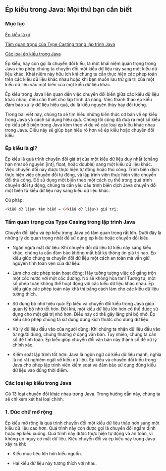 ## Ép kiểu trong Java: Mọi thứ bạn cần biết

### Mục lục

[Ép kiểu là gì](#ép-kiểu-là-gì)

[Tầm quan trọng của Type Casting trong lập trình Java](#tầm-quan-trọng-của-type-casing-trong-lập-trình-java)

[Các loại ép kiểu trong Java](#các-loại-ép-kiểu-trong-java)

Ép kiểu, hay còn gọi là chuyển đổi kiểu, là một khái niệm quan trọng trong Java cho phép chúng ta chuyển đổi một kiểu dữ liệu này sang một kiểu dữ liệu khác. Khái niệm này hữu ích khi chúng ta cần thực hiện các phép toán trên các kiểu dữ liệu khác nhau hoặc khi bạn muốn lưu trữ giá trị của một kiểu dữ liệu vào một biến của một kiểu dữ liệu khác.

Ép kiểu trong Java liên quan đến việc chuyển đổi biến giữa các kiểu dữ liệu khác nhau, điều cần thiết cho lập trình đa năng. Việc thành thạo ép kiểu đảm bảo xử lý dữ liệu hiệu quả, dù là kiểu nguyên thủy hay đối tượng.

Trong bài viết này, chúng ta sẽ tìm hiểu những kiến thức cơ bản về ép kiểu trong Java và cách sử dụng hiệu quả. Chúng tôi cũng đã đưa ra một số kiểu ép kiểu phổ biến trong Java kèm theo ví dụ về các loại ép kiểu khác nhau trong Java. Điều này sẽ giúp bạn hiểu rõ hơn về ép kiểu hoặc chuyển đổi kiểu

### Ép kiểu là gì?

Ép kiểu là quá trình chuyển đổi giá trị của một kiểu dữ liệu duy nhất (chẳng hạn như số nguyên [int], float, hoặc double) sang một kiểu dữ liệu khác. Việc chuyển đổi này được thực hiện tự động hoặc thủ công. Trình biên dịch thực hiện việc chuyển đổi tự động, và lập trình viên thực hiện việc chuyển đổi thủ công. Để sử dụng một biến theo một cách cụ thể trong quá trình chuyển đổi tự động, chúng ta cần yêu cầu trình biên dịch Java chuyển đổi một biến từ kiểu dữ liệu này sang kiểu dữ liệu khác.

Cú pháp:

```bash
<kiểu dữ liệu> tên biến = (<kiểu dữ liệu>) giá trị;
```

### Tầm quan trọng của Type Casing trong lập trình Java

Chuyển đổi kiểu và ép kiểu trong Java có tầm quan trọng rất lớn. Dưới đây là những lý do quan trọng nhất để sử dụng ép kiểu hoặc chuyển đổi kiểu.

- Ngăn ngừa mất dữ liệu: Khi chuyển đổi dữ liệu từ kiểu này sang kiểu khác, chúng ta cần đảm bảo không mất bất kỳ thông tin giá trị nào. Ép kiểu giúp chúng ta chuyển đổi dữ liệu một cách an toàn mà vẫn giữ nguyên tính toàn vẹn của dữ liệu.

- Làm cho các phép toán hoạt động: Hãy tưởng tượng việc cố gắng trộn một cốc nước với một cốc đường. Nó sẽ không hòa tan! Tương tự, một số phép toán không thể hoạt động với các kiểu dữ liệu khác nhau. Ép kiểu giúp các phép toán này khả thi bằng cách làm cho các kiểu dữ liệu tương thích.

- Sử dụng bộ nhớ hiệu quả: Ép kiểu và chuyển đổi kiểu trong Java giúp quản lý bộ nhớ tốt hơn. Đôi khi, một kiểu dữ liệu lớn hơn có thể được sử dụng cho một giá trị nhỏ hơn. Điều này có thể gây lãng phí bộ nhớ. Ép kiểu cho phép chúng ta sử dụng đúng kích thước cho đúng dữ liệu.

- Xử lý dữ liệu đầu vào của người dùng: Khi chúng ta nhận dữ liệu đầu vào từ người dùng, chúng thường ở dạng văn bản. Tuy nhiên, chúng ta cần số để tính toán. Ép kiểu giúp chuyển đổi văn bản này thành số để xử lý chính xác.

- Kiểm soát lập trình tốt hơn: Java là ngôn ngữ có kiểu dữ liệu mạnh, nghĩa là nó rất nghiêm ngặt về kiểu dữ liệu. Ép kiểu và chuyển đổi kiểu trong Java cho phép lập trình viên kiểm soát và đảm bảo sử dụng đúng kiểu dữ liệu vào đúng thời điểm.

### Các loại ép kiểu trong Java

Có 13 loại chuyển đổi khác nhau trong Java. Trong hướng dẫn này, chúng ta sẽ chỉ xem xét hai loại chính.

### 1. Đúc chữ mở rộng

Ép kiểu mở rộng là quá trình chuyển đổi một kiểu dữ liệu thấp hơn sang một kiểu dữ liệu cao hơn. Quá trình này còn được gọi là chuyển đổi ngầm định hoặc ép kiểu xuống. Quá trình này được thực hiện tự động và an toàn, vì không có nguy cơ mất dữ liệu. Kiểu chuyển đổi và ép kiểu này trong Java xảy ra khi:

- Kiểu mục tiêu lớn hơn kiểu nguồn.

- Hai kiểu dữ liệu này tương thích với nhau.
